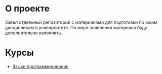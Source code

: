 # О проекте
Завел отдельный репозиторий с материалами для подготовки по моим дисциплинам в университете. По мере появления материала буду дополнительно наполнять.
# Курсы
- [Языки программирования](tracks/programming_languages/main.MD)
